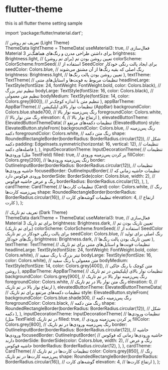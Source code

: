 # flutter-theme
this is all flutter theme setting sample

import 'package:flutter/material.dart';

// تعریف تم روشن (Light Theme)  
ThemeData lightTheme = ThemeData(
  useMaterial3: true, // فعال‌سازی Material 3 برای داشتن طراحی مدرن و رنگ‌های هماهنگ‌تر
  brightness: Brightness.light, // تعیین روشن بودن تم (برای تم روشن)
  colorScheme: ColorScheme.fromSeed( // استفاده از SeedColor برای ایجاد پالت رنگی خودکار
    seedColor: Colors.blue, // رنگ اصلی که بقیه رنگ‌ها از آن مشتق می‌شوند
    brightness: Brightness.light, // تعیین روشن بودن پالت رنگ‌ها
  ),
  textTheme: TextTheme( // تنظیمات مربوط به فونت‌ها و استایل‌های متنی
    headlineLarge: TextStyle(fontSize: 24, fontWeight: FontWeight.bold, color: Colors.black), // تنظیم تیتر بزرگ
    bodyLarge: TextStyle(fontSize: 16, color: Colors.black), // تنظیم متن معمولی
    bodyMedium: TextStyle(fontSize: 14, color: Colors.grey[800]), // تنظیم متن با اندازه کوچک‌تر
  ),
  appBarTheme: AppBarTheme( // تنظیمات نوار بالای اپلیکیشن (AppBar)
    backgroundColor: Colors.blue.shade700, // رنگ پس‌زمینه نوار بالا
    foregroundColor: Colors.white, // رنگ متن نوار بالا
    elevation: 4, // ارتفاع نوار بالا
  ),
  elevatedButtonTheme: ElevatedButtonThemeData( // تنظیمات دکمه‌های مرتفع (ElevatedButton)
    style: ElevatedButton.styleFrom(
      backgroundColor: Colors.blue, // رنگ پس‌زمینه دکمه
      foregroundColor: Colors.white, // رنگ متن دکمه
      shape: RoundedRectangleBorder(borderRadius: BorderRadius.circular(12)), // شکل دکمه
      padding: EdgeInsets.symmetric(horizontal: 16, vertical: 12), // تنظیمات فاصله‌های دکمه
    ),
  ),
  inputDecorationTheme: InputDecorationTheme( // تنظیمات ورودی‌ها (مثل TextField)
    filled: true, // پر کردن پس‌زمینه ورودی
    fillColor: Colors.grey[200], // رنگ پس‌زمینه ورودی‌ها
    border: OutlineInputBorder(borderRadius: BorderRadius.circular(12)), // تنظیمات حاشیه ورودی‌ها
    focusedBorder: OutlineInputBorder( // تنظیمات حاشیه زمانی که ورودی فوکوس دارد
      borderSide: BorderSide(color: Colors.blue, width: 2), // رنگ و عرض حاشیه فوکوس
      borderRadius: BorderRadius.circular(12),
    ),
  ),
  cardTheme: CardTheme( // تنظیمات کارت‌ها (Card)
    color: Colors.white, // رنگ پس‌زمینه کارت‌ها
    shape: RoundedRectangleBorder(borderRadius: BorderRadius.circular(16)), // تنظیمات گوشه‌های کارت
    elevation: 4, // ارتفاع کارت
  ),
);

// تعریف تم تاریک (Dark Theme)  
ThemeData darkTheme = ThemeData(
  useMaterial3: true, // فعال‌سازی Material 3 برای تم تاریک
  brightness: Brightness.dark, // تعیین تاریک بودن تم (برای تم تاریک)
  colorScheme: ColorScheme.fromSeed( // استفاده از SeedColor برای پالت رنگی خودکار در تم تاریک
    seedColor: Colors.blue, // رنگ اصلی برای تولید رنگ‌های خودکار
    brightness: Brightness.dark, // تعیین تاریک بودن پالت رنگ‌ها
  ),
  textTheme: TextTheme( // تنظیمات فونت‌ها و استایل‌های متنی برای تم تاریک
    headlineLarge: TextStyle(fontSize: 24, fontWeight: FontWeight.bold, color: Colors.white), // تیتر بزرگ با رنگ سفید
    bodyLarge: TextStyle(fontSize: 16, color: Colors.white), // متن معمولی با رنگ سفید
    bodyMedium: TextStyle(fontSize: 14, color: Colors.grey[400]), // متن کوچک با رنگ خاکی روشن
  ),
  appBarTheme: AppBarTheme( // تنظیمات نوار بالای اپلیکیشن در تم تاریک
    backgroundColor: Colors.grey[900], // رنگ پس‌زمینه نوار بالا در تم تاریک
    foregroundColor: Colors.white, // رنگ متن نوار بالا در تم تاریک
    elevation: 0, // ارتفاع نوار بالا در تم تاریک
  ),
  elevatedButtonTheme: ElevatedButtonThemeData( // تنظیمات دکمه‌های مرتفع برای تم تاریک
    style: ElevatedButton.styleFrom(
      backgroundColor: Colors.blue.shade300, // رنگ پس‌زمینه دکمه
      foregroundColor: Colors.black, // رنگ متن دکمه
      shape: RoundedRectangleBorder(borderRadius: BorderRadius.circular(12)), // شکل دکمه
    ),
  ),
  inputDecorationTheme: InputDecorationTheme( // تنظیمات ورودی‌ها (مثل TextField) در تم تاریک
    filled: true, // پر کردن پس‌زمینه ورودی
    fillColor: Colors.grey[800], // رنگ پس‌زمینه ورودی‌ها در تم تاریک
    border: OutlineInputBorder(borderRadius: BorderRadius.circular(12)), // حاشیه ورودی‌ها
    focusedBorder: OutlineInputBorder( // حاشیه ورودی‌ها زمانی که فوکوس دارند
      borderSide: BorderSide(color: Colors.blue, width: 2), // رنگ و عرض حاشیه فوکوس
      borderRadius: BorderRadius.circular(12),
    ),
  ),
  cardTheme: CardTheme( // تنظیمات کارت‌ها در تم تاریک
    color: Colors.grey[850], // رنگ پس‌زمینه کارت‌ها در تم تاریک
    shape: RoundedRectangleBorder(borderRadius: BorderRadius.circular(16)), // گوشه‌های کارت
    elevation: 4, // ارتفاع کارت‌ها
  ),
);

